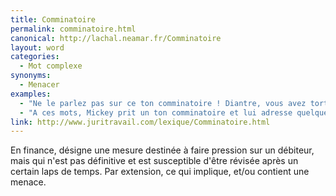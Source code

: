 ```yaml
---
title: Comminatoire
permalink: comminatoire.html
canonical: http://lachal.neamar.fr/Comminatoire
layout: word
categories:
  - Mot complexe
synonyms:
  - Menacer
examples:
  - "Ne le parlez pas sur ce ton comminatoire ! Diantre, vous avez tort, un point c'est tout…"
  - "A ces mots, Mickey prit un ton comminatoire et lui adresse quelques privautés (cf les Histoires)"
link: http://www.juritravail.com/lexique/Comminatoire.html
---
```


En finance, désigne une mesure destinée à faire pression sur un débiteur, mais qui n'est pas définitive et est susceptible d'être révisée après un certain laps de temps.
Par extension, ce qui implique, et/ou contient une menace. 

